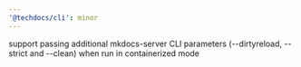 ```yaml
---
'@techdocs/cli': minor
---
```


support passing additional mkdocs-server CLI parameters (--dirtyreload, --strict and --clean) when run in containerized mode
